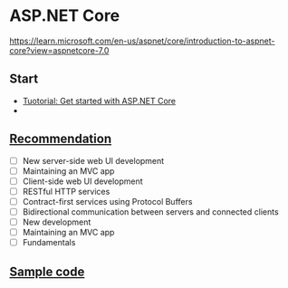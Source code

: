 # ASP.NET Core
https://learn.microsoft.com/en-us/aspnet/core/introduction-to-aspnet-core?view=aspnetcore-7.0

## Start
- [Tuotorial: Get started with ASP.NET Core](https://learn.microsoft.com/en-us/aspnet/core/getting-started/?view=aspnetcore-7.0&tabs=linux)
- 

## [Recommendation](https://learn.microsoft.com/en-us/aspnet/core/introduction-to-aspnet-core?view=aspnetcore-7.0#recommended-learning-path)

- [ ] New server-side web UI development
- [ ] Maintaining an MVC app
- [ ] Client-side web UI development
- [ ] RESTful HTTP services
- [ ] Contract-first services using Protocol Buffers
- [ ] Bidirectional communication between servers and connected clients
- [ ] New development
- [ ] Maintaining an MVC app
- [ ] Fundamentals

## [Sample code](https://learn.microsoft.com/en-us/aspnet/core/introduction-to-aspnet-core?view=aspnetcore-7.0#how-to-download-a-sample)
